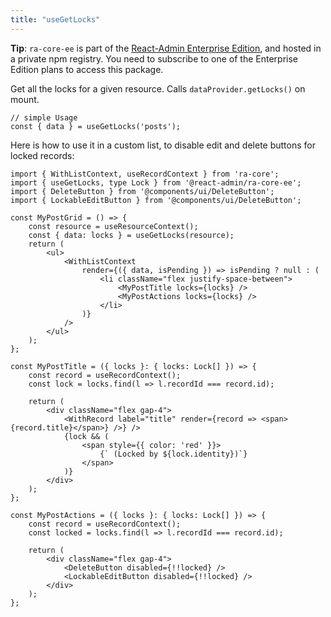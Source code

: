 ```yaml
---
title: "useGetLocks"
---
```


**Tip**: `ra-core-ee` is part of the [React-Admin Enterprise Edition](https://marmelab.com/ra-enterprise/), and hosted in a private npm registry. You need to subscribe to one of the Enterprise Edition plans to access this package.

Get all the locks for a given resource. Calls `dataProvider.getLocks()` on mount.

```tsx
// simple Usage
const { data } = useGetLocks('posts');
```

Here is how to use it in a custom list, to disable edit and delete buttons for locked records:

```tsx
import { WithListContext, useRecordContext } from 'ra-core';
import { useGetLocks, type Lock } from '@react-admin/ra-core-ee';
import { DeleteButton } from '@components/ui/DeleteButton';
import { LockableEditButton } from '@components/ui/DeleteButton';

const MyPostGrid = () => {
    const resource = useResourceContext();
    const { data: locks } = useGetLocks(resource);
    return (
        <ul>
            <WithListContext
                render={({ data, isPending }) => isPending ? null : (
                    <li className="flex justify-space-between">
                        <MyPostTitle locks={locks} />
                        <MyPostActions locks={locks} />
                    </li>
                )}
            />
        </ul>
    );
};

const MyPostTitle = ({ locks }: { locks: Lock[] }) => {
    const record = useRecordContext();
    const lock = locks.find(l => l.recordId === record.id);

    return (
        <div className="flex gap-4">
            <WithRecord label="title" render={record => <span>{record.title}</span>} />} />
            {lock && (
                <span style={{ color: 'red' }}>
                    {` (Locked by ${lock.identity})`}
                </span>
            )}
        </div>
    );
};

const MyPostActions = ({ locks }: { locks: Lock[] }) => {
    const record = useRecordContext();
    const locked = locks.find(l => l.recordId === record.id);

    return (
        <div className="flex gap-4">
            <DeleteButton disabled={!!locked} />
            <LockableEditButton disabled={!!locked} />
        </div>
    );
};
```